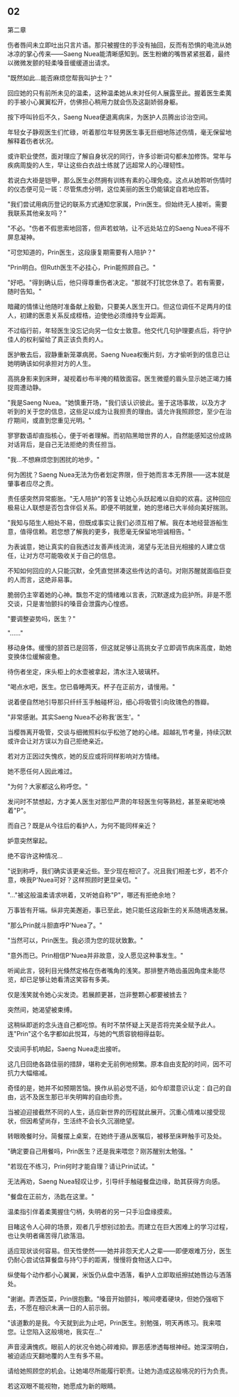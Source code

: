 ## 02

第二章

伤者唇间未立即吐出只言片语。那只被握住的手没有抽回，反而有恐惧的电流从她冰凉的掌心传来——Saeng Nuea能清晰感知到。医生粉嫩的嘴唇紧紧抿着，最终以微微发颤的轻柔嗓音缓缓道出请求。

"既然如此...能否麻烦您帮我叫护士？"

回应她的只有前所未见的温柔，这种温柔她从未对任何人展露至此。握着医生柔荑的手被小心翼翼松开，仿佛担心稍用力就会伤及这副娇弱身躯。

按下呼叫铃后不久，Saeng Nuea便退离病床，为医护人员腾出诊治空间。

年轻女子静观医生们忙碌，听着那位年轻男医生事无巨细地陈述伤情，毫无保留地解释着伤者状况。

或许职业使然，面对理应了解自身状况的同行，许多诊断词句都未加修饰。常年与疾病周旋的人生，早让这些白衣战士练就了远超常人的心理韧性。

若说白大褂是铠甲，那么医生必然拥有训练有素的心理免疫。这点从她聆听伤情时的仪态便可见一斑：尽管焦虑分明，这位美丽的医生仍能镇定自若地应答。

"我们尝试用病历登记的联系方式通知您家属，Prin医生。但始终无人接听。需要我联系其他亲友吗？"

"不必。"伤者不假思索地回答，但声若蚊呐，让不远处站立的Saeng Nuea不得不屏息凝神。

"可您知道的，Prin医生，这段康复期需要有人陪护？"

"Prin明白。但Ruth医生不必挂心，Prin能照顾自己。"

"好吧。"得到确认后，他只得尊重伤者决定。"那就不打扰您休息了。若有需要，随时告知。"

暗藏的情愫让他随时准备献上殷勤，只要美人医生开口。但这位调任不足两月的佳人，初建的医患关系反成桎梏，迫使他必须维持专业距离。

不过临行前，年轻医生没忘记向另一位女士致意。他交代几句护理要点后，将守护佳人的权利留给了真正该负责的人。

医护散去后，寂静重新笼罩病房。Saeng Nuea权衡片刻，方才偷听到的信息已让她明确该如何承担对方的人生。

高挑身影来到床畔，凝视着纱布半掩的精致面容。医生微蹙的眉头显示她正竭力捕捉周遭动静。

"我是Saeng Nuea。"她慎重开场，"我们该认识彼此。鉴于这场事故，以及方才听到的关于您的信息，这些足以成为让我担责的理由。请允许我照顾您，至少在治疗期间，或直到您重见光明。"

寥寥数语却直指核心，便于听者理解。而初陷黑暗世界的人，自然能感知这份成熟对话背后，是自己无法拒绝的责任担当。

"我...不想麻烦您到困扰的地步。"

何为困扰？Saeng Nuea无法为伤者划定界限，但于她而言本无界限——这本就是肇事者应尽之责。

责任感突然异常膨胀。"无人陪护"的答复让她心头跃起难以自抑的欢喜。这种回应极易让人联想是否包含伴侣关系。即便不明就里，她的思绪已大半倾向美好揣测。

"我知与陌生人相处不易，但既成事实让我们必须互相了解。我在本地经营游船生意，值得信赖。若您想了解我的更多，我愿毫无保留地坦诚相告。"

为表诚意，她让真实的自我透过友善声线流淌，渴望与无法目光相接的人建立信任，让对方尽可能吸收关于自己的信息。

不知如何回应的人只能沉默，全凭直觉拼凑这些传达的语句。对刚苏醒就面临巨变的人而言，这绝非易事。

脆弱仍主宰着她的心神。飘忽不定的情绪难以言表，沉默遂成为庇护所。非是不愿交谈，只是害怕颤抖的嗓音会泄露内心惶惑。

"要调整姿势吗，医生？"

"......"

移动身体。缓慢的颔首已是回答，但这就足够让高挑女子立即调节病床高度，助她变换体位缓解疲惫。

待伤者坐定，床头柜上的水壶被拿起，清水注入玻璃杯。

"喝点水吧，医生。您已昏睡两天。杯子在正前方，请慢用。"

说着便自然地引导那只纤纤玉手触碰杯沿，细心将吸管引向玫瑰色的唇瓣。

"非常感谢。其实Saeng Nuea不必称我'医生'。"

当樱唇离开吸管，交谈与细微照料似乎松弛了她的心绪。超越礼节考量，持续沉默或许会让对方误以为自己拒绝亲近。

若对方正因过失愧疚，她的反应或将同样影响对方情绪。

她不愿任何人因此难过。

"为何？大家都这么称呼您。"

发问时不禁想起，方才美人医生对那位严肃的年轻医生何等熟稔，甚至亲昵地唤着"P"。

而自己？既是从今往后的看护人，为何不能同样亲近？

妒意突然窜起。

绝不容许这种情况...

"说到称呼，我们确实该更亲近些。至少现在相识了。况且我们相差七岁，若不介意，唤我P'Nuea可好？这样照顾时更显亲切。"

"..."被这般温柔请求哄着，又听她自称"P"，哪还有拒绝余地？

万事皆有开端。纵非完美邂逅，事已至此，她只能任这段新生的关系随境遇发展。

"那么Prin就斗胆直呼P'Nuea了。"

"当然可以，Prin医生。我必须为您的现状致歉。"

"意外而已。Prin相信P'Nuea并非故意，没人愿见这种事发生。"

听闻此言，锐利目光倏然定格在伤者嘴角的浅笑。那排整齐皓齿虽因角度未能尽览，却已足够让她看清这笑容有多美。

仅是浅笑就令她心尖发烫。若展颜更甚，岂非整颗心都要被掳去？

突然间，她渴望被束缚。

这稍纵即逝的念头连自己都吃惊。有时不禁怀疑上天是否将完美全赋予此人。连"Prin"这个名字都如此悦耳，与她的气质容貌相得益彰。

交谈间手机响起，Saeng Nuea走出接听。

这几日回绝各路佳丽的措辞，堪称史无前例地频繁。原本自由支配的时间，因不可抗力大幅缩减。

奇怪的是，她并不如预期苦恼。换作从前必觉不适，如今却潜意识认定：自己的自由，远不及医生那已半失明眸的自由珍贵。

当被迫迎接截然不同的人生，适应新世界的历程就此展开。沉重心情难以接受现状，但因希望尚存，生活终不会长久沉溺绝望。

转眼晚餐时分。简餐摆上桌案，在她终于遵从医嘱后，被移至床畔触手可及处。

"确定要自己用餐吗，Prin医生？还是我来喂您？刚苏醒别太勉强。"

"若现在不练习，Prin何时才能自理？请让Prin试试。"

无法再劝，Saeng Nuea轻叹让步，引导纤手触碰餐盘边缘，助其获得方向感。

"餐盘在正前方，汤匙在这里。"

温柔指引伴着柔荑握住勺柄，失明者的另一只手沿盘缘摸索。

目睹这令人心碎的场景，观者几乎想别过脸去。而建立在巨大困难上的学习过程，也让失明者痛苦得几欲落泪。

适应现状谈何容易。但天性使然——她并非怨天尤人之辈——即便艰难万分，医生仍耐心尝试估算餐盘与持勺手的距离，慢慢将食物送入口中。

纵使每个动作都小心翼翼，米饭仍从盘中洒落，看护人立即取纸擦拭她唇边与洒落处。

"谢谢。弄洒饭菜，Prin很抱歉。"嗓音开始颤抖，喉间哽着硬块，但她仍强咽下去，不愿在相识未满一日的人前示弱。

"该道歉的是我。今天就到此为止吧，Prin医生。别勉强，明天再练习。我来喂您。让您陷入这般境地，我实在..."

声音浸满愧疚。眼前人的状况令她心碎难抑。罪恶感渗透每根神经。她深深明白，被迫适应天翻地覆的人生有多不易。

请给她照顾您的机会。让她竭尽所能履行职责。让她为造成这般境况的行为负责。

若这双眼不能视物，她愿成为新的眼睛。
